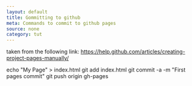 ```yaml
---
layout: default
title: Gommitting to github
meta: Commands to commit to github pages
source: none
category: tut
---
```


taken from the following link:
https://help.github.com/articles/creating-project-pages-manually/

echo "My Page" > index.html
git add index.html
git commit -a -m "First pages commit"
git push origin gh-pages

